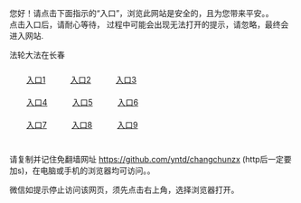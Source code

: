 您好！请点击下面指示的“入口”，浏览此网站是安全的，且为您带来平安。。 <br/>
点击入口后，请耐心等待， 过程中可能会出现无法打开的提示，请忽略，最终会进入网站. </br>

法轮大法在长春<br/>
<div style="padding:10px"><a style="margin:20px" target="_blank" href="https://d2ionfwxxrb5bk.cloudfront.net/2Qpsp?aeiomuh" id="ccLink1" rel="nofollow">入口1</a> <a target="_blank" style="margin:20px" href="https://d2mle4zd5fbsak.cloudfront.net/2Qpsp?oiuiiv" id="ccLink2" rel="nofollow">入口2</a> <a style="margin:20px" target="_blank" href="https://djic0z1lf9k3k.cloudfront.net/2Qpsp?inporw" id="ccLink3" rel="nofollow">入口3</a></div>

<div style="padding:10px" ><a style="margin:20px" target="_blank" href="https://d2ionfwxxrb5bk.cloudfront.net/2Qpsp?aeiomuh" id="ccLink4" rel="nofollow">入口4</a> <a style="margin:20px" href="https://d2mle4zd5fbsak.cloudfront.net/2Qpsp?oiuiiv" target="_blank" id="ccLink5" rel="nofollow">入口5</a> <a style="margin:20px" href="https://djic0z1lf9k3k.cloudfront.net/2Qpsp?inporw" target="_blank" id="ccLink6" rel="nofollow">入口6</a></div>

<div style="padding:10px"><a style="margin:20px" target="_blank" href="https://d2ionfwxxrb5bk.cloudfront.net/2Qpsp?aeiomuh" id="ccLink7" rel="nofollow">入口7</a> <a style="margin:20px" href="https://d2mle4zd5fbsak.cloudfront.net/2Qpsp?oiuiiv" target="_blank" id="ccLink8" rel="nofollow">入口8</a> <a style="margin:20px" target="_blank" href="https://djic0z1lf9k3k.cloudfront.net/2Qpsp?inporw" id="ccLink9" rel="nofollow">入口9</a></div>

<br/>



请复制并记住免翻墙网址 https://github.com/yntd/changchunzx (http后一定要加s)，在电脑或手机的浏览器均可访问。。<br/>

微信如提示停止访问该网页，须先点击右上角，选择浏览器打开。
